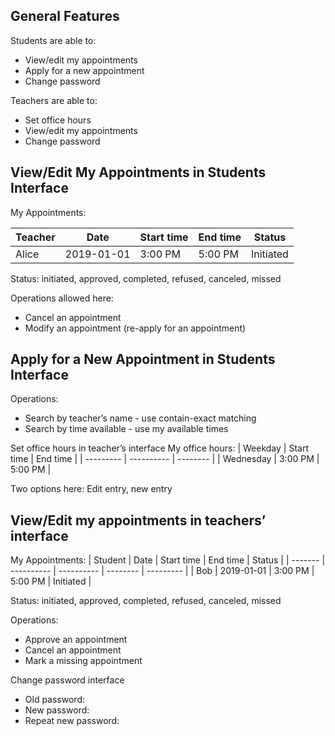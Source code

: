 ## General Features
Students are able to:
- View/edit my appointments
- Apply for a new appointment
- Change password

Teachers are able to:
- Set office hours
- View/edit my appointments
- Change password

## View/Edit My Appointments in Students Interface
My Appointments:

| Teacher | Date       | Start time | End time | Status    |
| ------- | ---------- | ---------- | -------- | --------- |
| Alice   | 2019-01-01 | 3:00 PM    | 5:00 PM  | Initiated |


Status: initiated, approved, completed, refused, canceled, missed

Operations allowed here:
- Cancel an appointment
- Modify an appointment (re-apply for an appointment)

## Apply for a New Appointment in Students Interface
Operations:
- Search by teacher’s name - use contain-exact matching
- Search by time available - use my available times

Set office hours in teacher’s interface
My office hours:
| Weekday   | Start time | End time |
| --------- | ---------- | -------- |
| Wednesday | 3:00 PM    | 5:00 PM  |

Two options here: Edit entry, new entry

## View/Edit my appointments in teachers’ interface
My Appointments:
| Student | Date       | Start time | End time | Status    |
| ------- | ---------- | ---------- | -------- | --------- |
| Bob     | 2019-01-01 | 3:00 PM    | 5:00 PM  | Initiated |

Status: initiated, approved, completed, refused, canceled, missed

Operations: 
- Approve an appointment
- Cancel an appointment
- Mark a missing appointment


Change password interface
- Old password:
- New password:
- Repeat new password:

